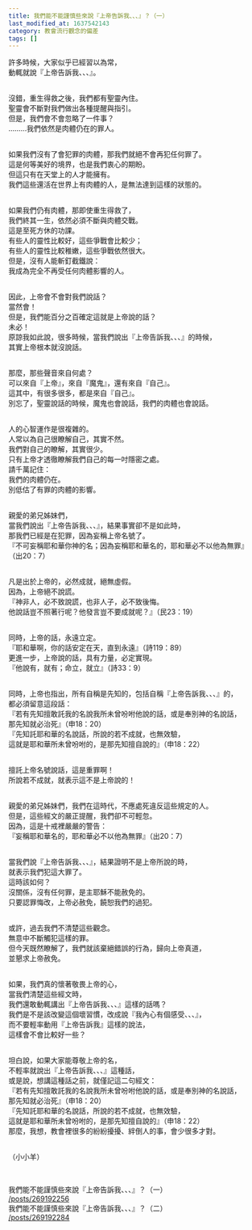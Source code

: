 ```yaml
---
title: 我們能不能謹慎些來說『上帝告訴我、、、』？（一）
last_modified_at: 1637542143
category: 教會流行觀念的偏差
tags: []
---
```


<p>許多時候，大家似乎已經習以為常，<br>
動輒就說『上帝告訴我、、、』。</p>

<p><br>
沒錯，重生得救之後，我們都有聖靈內住。<br>
聖靈會不斷對我們做出各種提醒與指引。<br>
但是，我們會不會忽略了一件事？<br>
………我們依然是肉體仍在的罪人。</p>

<p><br>
如果我們沒有了會犯罪的肉體，那我們就絕不會再犯任何罪了。<br>
這是何等美好的境界，也是我們衷心的期盼。<br>
但這只有在天堂上的人才能擁有。<br>
我們這些還活在世界上有肉體的人，是無法達到這樣的狀態的。</p>

<p><br>
如果我們仍有肉體，那即使重生得救了，<br>
我們終其一生，依然必須不斷與肉體交戰。<br>
這是至死方休的功課。<br>
有些人的靈性比較好，這些爭戰會比較少；<br>
有些人的靈性比較稚嫩，這些爭戰依然很大。<br>
但是，沒有人能斬釘截鐵說：<br>
我成為完全不再受任何肉體影響的人。</p>

<p><br>
因此，上帝會不會對我們說話？<br>
當然會！<br>
但是，我們能百分之百確定這就是上帝說的話？<br>
未必！<br>
原諒我如此說，很多時候，當我們說出『上帝告訴我、、、』的時候，<br>
其實上帝根本就沒說話。</p>

<p><br>
那麼，那些聲音來自何處？<br>
可以來自『上帝』，來自『魔鬼』，還有來自『自己』。<br>
這其中，有很多很多，都是來自『自己』。<br>
別忘了，聖靈說話的時候，魔鬼也會說話，我們的肉體也會說話。</p>

<p><br>
人的心智運作是很複雜的。<br>
人常以為自己很瞭解自己，其實不然。<br>
我們對自己的瞭解，其實很少。<br>
只有上帝才透徹瞭解我們自己的每一吋隱密之處。<br>
請千萬記住：<br>
我們的肉體仍在。<br>
別低估了有罪的肉體的影響。</p>

<p><br>
親愛的弟兄姊妹們，<br>
當我們說出『上帝告訴我、、、』，結果事實卻不是如此時，<br>
那我們已經是在犯罪，因為妄稱上帝名號了。<br>
『不可妄稱耶和華你神的名；因為妄稱耶和華名的，耶和華必不以他為無罪』<br>
（出20：7）</p>

<p><br>
凡是出於上帝的，必然成就，絕無虛假。<br>
因為，上帝絕不說謊。<br>
『神非人，必不致說謊，也非人子，必不致後悔。<br>
他說話豈不照著行呢？他發言豈不要成就呢？』（民23：19）</p>

<p><br>
同時，上帝的話，永遠立定。<br>
『耶和華啊，你的話安定在天，直到永遠』（詩119：89）<br>
更進一步，上帝說的話，具有力量，必定實現。<br>
『他說有，就有；命立，就立』（詩33：9）</p>

<p><br>
同時，上帝也指出，所有自稱是先知的，包括自稱『上帝告訴我、、、』的，<br>
都必須留意這段話：<br>
『若有先知擅敢託我的名說我所未曾吩咐他說的話，或是奉別神的名說話，<br>
那先知就必治死』（申18：20）<br>
『先知託耶和華的名說話，所說的若不成就，也無效驗，<br>
這就是耶和華所未曾吩咐的，是那先知擅自說的』（申18：22）</p>

<p><br>
擅託上帝名號說話，這是重罪啊！<br>
所說若不成就，就表示這不是上帝說的！</p>

<p><br>
親愛的弟兄姊妹們，我們在這時代，不應處死違反這些規定的人。<br>
但是，這些經文的嚴正提醒，我們卻不可輕忽。<br>
因為，這是十戒裡嚴嚴的警告：<br>
『妄稱耶和華名的，耶和華必不以他為無罪』（出20：7）</p>

<p><br>
當我們說『上帝告訴我、、、』，結果證明不是上帝所說的時，<br>
就表示我們犯這大罪了。<br>
這時該如何？<br>
沒關係，沒有任何罪，是主耶穌不能赦免的。<br>
只要認罪悔改，上帝必赦免，饒恕我們的過犯。</p>

<p><br>
或許，過去我們不清楚這些觀念。<br>
無意中不斷觸犯這樣的罪。<br>
但今天既然瞭解了，我們就該棄絕錯誤的行為，歸向上帝真道，<br>
並懇求上帝赦免。</p>

<p><br>
如果，我們真的懷著敬畏上帝的心，<br>
當我們清楚這些經文時，<br>
我們還敢動輒講出『上帝告訴我、、、』這樣的話嗎？<br>
我們是不是該改變這個壞習慣，改成說『我內心有個感受、、、』，<br>
而不要輕率動用『上帝告訴我』這樣的說法，<br>
這樣會不會比較好一些？</p>

<p><br>
坦白說，如果大家能尊敬上帝的名，<br>
不輕率就說出『上帝告訴我、、、』這種話，<br>
或是說，想講這種話之前，就僅記這二句經文：<br>
『若有先知擅敢託我的名說我所未曾吩咐他說的話，或是奉別神的名說話，<br>
那先知就必治死』（申18：20）<br>
『先知託耶和華的名說話，所說的若不成就，也無效驗，<br>
這就是耶和華所未曾吩咐的，是那先知擅自說的』（申18：22）<br>
那麼，我想，教會裡很多的紛紛擾擾、絆倒人的事，會少很多才對。</p>

<p><br>
（小小羊）</p>

<p>&nbsp;</p>

<p>我們能不能謹慎些來說『上帝告訴我、、、』？（一）<br>
<a href="/posts/269192256" target="_blank">/posts/269192256</a><br>
我們能不能謹慎些來說『上帝告訴我、、、』？（二）<br>
<a href="/posts/269192284" target="_blank">/posts/269192284</a></p>

<p>&nbsp;</p>

<p>&nbsp;</p>

<p>&nbsp;</p>

